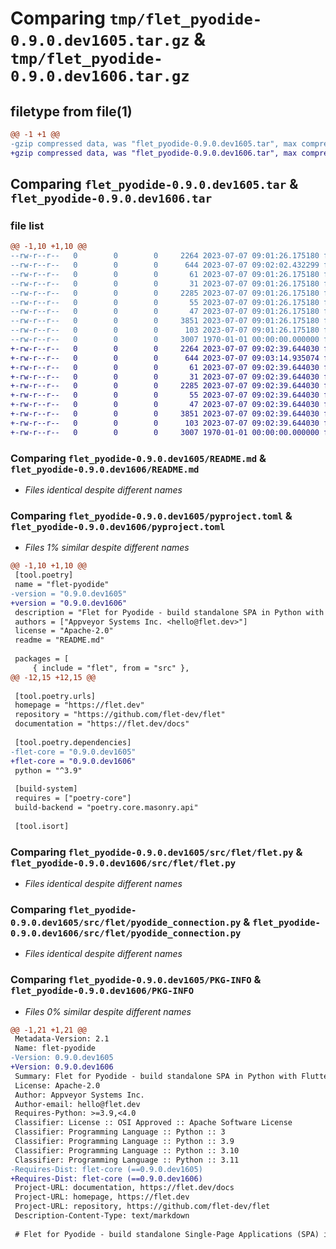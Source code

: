 # Comparing `tmp/flet_pyodide-0.9.0.dev1605.tar.gz` & `tmp/flet_pyodide-0.9.0.dev1606.tar.gz`

## filetype from file(1)

```diff
@@ -1 +1 @@
-gzip compressed data, was "flet_pyodide-0.9.0.dev1605.tar", max compression
+gzip compressed data, was "flet_pyodide-0.9.0.dev1606.tar", max compression
```

## Comparing `flet_pyodide-0.9.0.dev1605.tar` & `flet_pyodide-0.9.0.dev1606.tar`

### file list

```diff
@@ -1,10 +1,10 @@
--rw-r--r--   0        0        0     2264 2023-07-07 09:01:26.175180 flet_pyodide-0.9.0.dev1605/README.md
--rw-r--r--   0        0        0      644 2023-07-07 09:02:02.432299 flet_pyodide-0.9.0.dev1605/pyproject.toml
--rw-r--r--   0        0        0       61 2023-07-07 09:01:26.175180 flet_pyodide-0.9.0.dev1605/src/flet/__init__.py
--rw-r--r--   0        0        0       31 2023-07-07 09:01:26.175180 flet_pyodide-0.9.0.dev1605/src/flet/canvas/__init__.py
--rw-r--r--   0        0        0     2285 2023-07-07 09:01:26.175180 flet_pyodide-0.9.0.dev1605/src/flet/flet.py
--rw-r--r--   0        0        0       55 2023-07-07 09:01:26.175180 flet_pyodide-0.9.0.dev1605/src/flet/matplotlib_chart.py
--rw-r--r--   0        0        0       47 2023-07-07 09:01:26.175180 flet_pyodide-0.9.0.dev1605/src/flet/plotly_chart.py
--rw-r--r--   0        0        0     3851 2023-07-07 09:01:26.175180 flet_pyodide-0.9.0.dev1605/src/flet/pyodide_connection.py
--rw-r--r--   0        0        0      103 2023-07-07 09:01:26.175180 flet_pyodide-0.9.0.dev1605/src/flet/version.py
--rw-r--r--   0        0        0     3007 1970-01-01 00:00:00.000000 flet_pyodide-0.9.0.dev1605/PKG-INFO
+-rw-r--r--   0        0        0     2264 2023-07-07 09:02:39.644030 flet_pyodide-0.9.0.dev1606/README.md
+-rw-r--r--   0        0        0      644 2023-07-07 09:03:14.935074 flet_pyodide-0.9.0.dev1606/pyproject.toml
+-rw-r--r--   0        0        0       61 2023-07-07 09:02:39.644030 flet_pyodide-0.9.0.dev1606/src/flet/__init__.py
+-rw-r--r--   0        0        0       31 2023-07-07 09:02:39.644030 flet_pyodide-0.9.0.dev1606/src/flet/canvas/__init__.py
+-rw-r--r--   0        0        0     2285 2023-07-07 09:02:39.644030 flet_pyodide-0.9.0.dev1606/src/flet/flet.py
+-rw-r--r--   0        0        0       55 2023-07-07 09:02:39.644030 flet_pyodide-0.9.0.dev1606/src/flet/matplotlib_chart.py
+-rw-r--r--   0        0        0       47 2023-07-07 09:02:39.644030 flet_pyodide-0.9.0.dev1606/src/flet/plotly_chart.py
+-rw-r--r--   0        0        0     3851 2023-07-07 09:02:39.644030 flet_pyodide-0.9.0.dev1606/src/flet/pyodide_connection.py
+-rw-r--r--   0        0        0      103 2023-07-07 09:02:39.644030 flet_pyodide-0.9.0.dev1606/src/flet/version.py
+-rw-r--r--   0        0        0     3007 1970-01-01 00:00:00.000000 flet_pyodide-0.9.0.dev1606/PKG-INFO
```

### Comparing `flet_pyodide-0.9.0.dev1605/README.md` & `flet_pyodide-0.9.0.dev1606/README.md`

 * *Files identical despite different names*

### Comparing `flet_pyodide-0.9.0.dev1605/pyproject.toml` & `flet_pyodide-0.9.0.dev1606/pyproject.toml`

 * *Files 1% similar despite different names*

```diff
@@ -1,10 +1,10 @@
 [tool.poetry]
 name = "flet-pyodide"
-version = "0.9.0.dev1605"
+version = "0.9.0.dev1606"
 description = "Flet for Pyodide - build standalone SPA in Python with Flutter UI."
 authors = ["Appveyor Systems Inc. <hello@flet.dev>"]
 license = "Apache-2.0"
 readme = "README.md"
 
 packages = [
     { include = "flet", from = "src" },
@@ -12,15 +12,15 @@
 
 [tool.poetry.urls]
 homepage = "https://flet.dev"
 repository = "https://github.com/flet-dev/flet"
 documentation = "https://flet.dev/docs"
 
 [tool.poetry.dependencies]
-flet-core = "0.9.0.dev1605"
+flet-core = "0.9.0.dev1606"
 python = "^3.9"
 
 [build-system]
 requires = ["poetry-core"]
 build-backend = "poetry.core.masonry.api"
 
 [tool.isort]
```

### Comparing `flet_pyodide-0.9.0.dev1605/src/flet/flet.py` & `flet_pyodide-0.9.0.dev1606/src/flet/flet.py`

 * *Files identical despite different names*

### Comparing `flet_pyodide-0.9.0.dev1605/src/flet/pyodide_connection.py` & `flet_pyodide-0.9.0.dev1606/src/flet/pyodide_connection.py`

 * *Files identical despite different names*

### Comparing `flet_pyodide-0.9.0.dev1605/PKG-INFO` & `flet_pyodide-0.9.0.dev1606/PKG-INFO`

 * *Files 0% similar despite different names*

```diff
@@ -1,21 +1,21 @@
 Metadata-Version: 2.1
 Name: flet-pyodide
-Version: 0.9.0.dev1605
+Version: 0.9.0.dev1606
 Summary: Flet for Pyodide - build standalone SPA in Python with Flutter UI.
 License: Apache-2.0
 Author: Appveyor Systems Inc.
 Author-email: hello@flet.dev
 Requires-Python: >=3.9,<4.0
 Classifier: License :: OSI Approved :: Apache Software License
 Classifier: Programming Language :: Python :: 3
 Classifier: Programming Language :: Python :: 3.9
 Classifier: Programming Language :: Python :: 3.10
 Classifier: Programming Language :: Python :: 3.11
-Requires-Dist: flet-core (==0.9.0.dev1605)
+Requires-Dist: flet-core (==0.9.0.dev1606)
 Project-URL: documentation, https://flet.dev/docs
 Project-URL: homepage, https://flet.dev
 Project-URL: repository, https://github.com/flet-dev/flet
 Description-Content-Type: text/markdown
 
 # Flet for Pyodide - build standalone Single-Page Applications (SPA) in Python with Flutter UI
```

